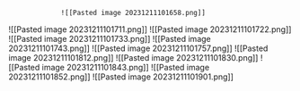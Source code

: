                  ![[Pasted image 20231211101658.png]]

![[Pasted image 20231211101711.png]]
![[Pasted image 20231211101722.png]]
![[Pasted image 20231211101733.png]]
![[Pasted image 20231211101743.png]]
![[Pasted image 20231211101757.png]]
![[Pasted image 20231211101812.png]]
![[Pasted image 20231211101830.png]]
![[Pasted image 20231211101843.png]]
![[Pasted image 20231211101852.png]]
![[Pasted image 20231211101901.png]]